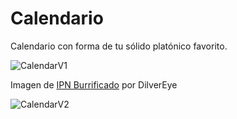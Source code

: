 # Calendario

Calendario con forma de tu sólido platónico favorito.

![CalendarV1](https://raw.github.com/hasecilu/LaTeXformats/main/IPN-themed_dodecahedron_calendar/Dodeca.jpeg)

Imagen de [IPN Burrificado](https://www.deviantart.com/dilvereye/art/IPN-Burrificado-622448566) por DilverEye

![CalendarV2](https://raw.github.com/hasecilu/LaTeXformats/main/IPN-themed_dodecahedron_calendar/Dodeca2.jpeg)

